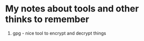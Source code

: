 # My notes about tools and other thinks to remember

1. gpg - nice tool to encrypt and decrypt things
